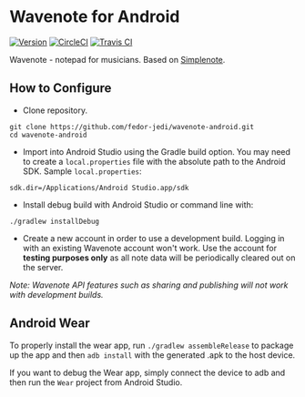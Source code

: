# Wavenote for Android
[![Version](https://img.shields.io/badge/version-2.4-blue.svg)](https://github.com/fedor-jedi/wavenote-android/releases/tag/2.4) [![CircleCI](https://img.shields.io/circleci/build/gh/fedor-jedi/wavenote-android.svg?label=circleci)](https://circleci.com/gh/fedor-jedi/wavenote-android) [![Travis CI](https://img.shields.io/travis/fedor-jedi/wavenote-android/develop.svg?label=travisci)](https://travis-ci.org/fedor-jedi/wavenote-android)

Wavenote - notepad for musicians. Based on [Simplenote](https://simplenote.com).

## How to Configure

* Clone repository.
```shell
git clone https://github.com/fedor-jedi/wavenote-android.git
cd wavenote-android
```

* Import into Android Studio using the Gradle build option. You may need to create a `local.properties` file with the absolute path to the Android SDK. Sample `local.properties`:
```
sdk.dir=/Applications/Android Studio.app/sdk
```

* Install debug build with Android Studio or command line with:
```shell
./gradlew installDebug
```

* Create a new account in order to use a development build. Logging in with an existing Wavenote account won't work. Use the account for **testing purposes only** as all note data will be periodically cleared out on the server.

_Note: Wavenote API features such as sharing and publishing will not work with development builds._

## Android Wear

To properly install the wear app, run `./gradlew assembleRelease` to package up the app and then `adb install` with the generated .apk to the host device.

If you want to debug the Wear app, simply connect the device to adb and then run the `Wear` project from Android Studio.
